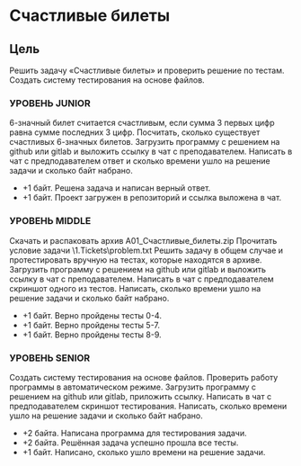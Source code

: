 # Счастливые билеты

## Цель

Решить задачу «Счастливые билеты» и проверить решение по тестам. Создать систему тестирования на основе файлов.

### УРОВЕНЬ JUNIOR

6-значный билет считается счастливым, если сумма 3 первых цифр равна сумме последних 3 цифр. Посчитать, сколько существует счастливых 6-значных билетов. Загрузить программу с решением на github или gitlab и выложить ссылку в чат с преподавателем. Написать в чат с предподавателем ответ и сколько времени ушло на решение задачи и сколько байт набрано.

- +1 байт. Решена задача и написан верный ответ.
- +1 байт. Проект загружен в репозиторий и ссылка выложена в чат.

### УРОВЕНЬ MIDDLE

Скачать и распаковать архив A01_Счастливые_билеты.zip
Прочитать условие задачи \1.Tickets\problem.txt
Решить задачу в общем случае и протестировать вручную на тестах, которые находятся в архиве.
Загрузить программу с решением на github или gitlab и выложить ссылку в чат с преподавателем.
Написать в чат с предподавателем скриншот одного из тестов.
Написать, сколько времени ушло на решение задачи и сколько байт набрано.

- +1 байт. Верно пройдены тесты 0-4.
- +1 байт. Верно пройдены тесты 5-7.
- +1 байт. Верно пройдены тесты 8-9.

### УРОВЕНЬ SENIOR

Создать систему тестирования на основе файлов.
Проверить работу программы в автоматическом режиме.
Загрузить программу с решением на github или gitlab, приложить ссылку.
Написать в чат с предподавателем скриншот тестирования.
Написать, сколько времени ушло на решение задачи и сколько байт набрано.

- +2 байта. Написана программа для тестирования задачи.
- +2 байта. Решённая задача успешно прошла все тесты.
- +1 байт. Написано, сколько ушло времени на решение задачи.
